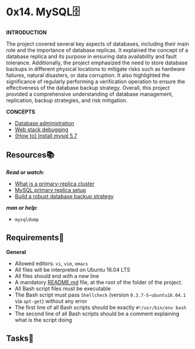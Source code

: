 # 0x14. MySQL:file_cabinet:

**INTRODUCTION**

The project covered several key aspects of databases, including their main role and the importance of database replicas. It explained the concept of a database replica and its purpose in ensuring data availability and fault tolerance. Additionally, the project emphasized the need to store database backups in different physical locations to mitigate risks such as hardware failures, natural disasters, or data corruption. It also highlighted the significance of regularly performing a verification operation to ensure the effectiveness of the database backup strategy. Overall, this project provided a comprehensive understanding of database management, replication, backup strategies, and risk mitigation.

**CONCEPTS**
- [Database administration](./concept/db_admin.md)
- [Web stack debugging](../0x0F-load_balancer/concepts/web_stack_debug.md)
- [{How to} Install mysql 5.7](./concept/mysql5_inst.md)

## Resources:books:
***Read or watch:***
- [What is a primary-replica cluster](https://www.digitalocean.com/community/tutorials/how-to-choose-a-redundancy-plan-to-ensure-high-availability#sql-replication)
- [MySQL primary replica setup](https://www.digitalocean.com/community/tutorials/how-to-set-up-replication-in-mysql)
- [Build a robust database backup strategy](https://www.databasejournal.com/ms-sql/developing-a-sql-server-backup-strategy/)

***man or help:***
- `mysqldump`

## Requirements:round_pushpin:
**General**
- Allowed editors: `vi`, `vim`, `emacs`
- All files will be interpreted on Ubuntu 16.04 LTS
- All files should end with a new line
- A mandatory [README.md](./README.md) file, at the root of the folder of the project.
- All Bash script files must be executable
- The Bash script must pass `Shellcheck` (version `0.3.7-5~ubuntu16.04.1` via `apt-get`) without any error
- The first line of all Bash scripts should be exactly `#!/usr/bin/env bash`
- The second line of all Bash scripts should be a comment explaining what is the script doing

## Tasks:page_with_curl:

